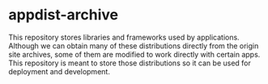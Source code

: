 appdist-archive
===============

This repository stores libraries and frameworks used by applications.  Although we can obtain many of these distributions directly from the origin site archives, some of them are modified to work directly with certain apps.  This repository is meant to store those distributions so it can be used for deployment and development.

